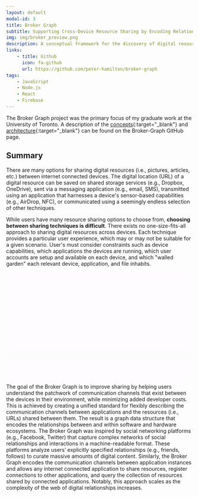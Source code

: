 ```yaml
---
layout: default
modal-id: 3
title: Broker Graph
subtitle: Supporting Cross-Device Resource Sharing by Encoding Relationships Between Applications
img: img/broker_preview.png
description: A conceptual framework for the discovery of digital resources in ubiquitous computing environments.
links:
    - title: Github
      icon: fa-github
      url: https://github.com/peter-hamilton/broker-graph
tags:
    - JavaScript
    - Node.js
    - React
    - Firebase
---
```


The Broker Graph project was the primary focus of my graduate work at the University of Toronto.
A description of the [concepts](https://github.com/peter-hamilton/broker-graph/docs/CONCEPTS.md){:target="_blank"} and [architecture](https://github.com/peter-hamilton/broker-graph/docs/ARCHITECTURE.md){:target="_blank"} can be found on the Broker-Graph GitHub page.

## Summary

There are many options for sharing digital resources (i.e., pictures, articles, etc.) between internet connected devices. The digital location (URL) of a digital resource can be saved on shared storage services (e.g., Dropbox, OneDrive), sent via a messaging application (e.g., email, SMS), transmitted using an application that harnesses a device's sensor-based capabilities (e.g., AirDrop, NFC), or communicated using a seemingly endless selection of other techniques.

While users have many resource sharing options to choose from, **choosing between sharing techniques is difficult**. There exists no one-size-fits-all approach to sharing digital resources across devices. Each technique provides a particular user experience, which may or may not be suitable for a given scenario. User's must consider constraints such as device capabilities, which applications the devices are running, which user accounts are setup and available on each device, and which "walled garden" each relevant device, application, and file inhabits.

![Formation of Broker Graph relationships](img/broker_graph_formation.gif)

The goal of the Broker Graph is to improve sharing by helping users understand the patchwork of communication channels that exist between the devices in their environment, while minimizing added developer costs. This is achieved by creating a unified standard for flexibly describing the communication channels between applications and the resources (i.e., URLs) shared between them. The result is a graph data structure that encodes the relationships between and within software and hardware ecosystems. The Broker Graph was inspired by social networking platforms (e.g., Facebook, Twitter) that capture complex networks of social relationships and interactions in a machine-readable format. These platforms analyze users’ explicitly specified relationships (e.g., friends, follows) to curate massive amounts of digital content. Similarly, the Broker Graph encodes the communication channels between application instances and allows any internet connected application to share resources, register connections to other applications, and query the collection of resources shared by connected applications. Notably, this approach scales as the complexity of the web of digital relationships increases.